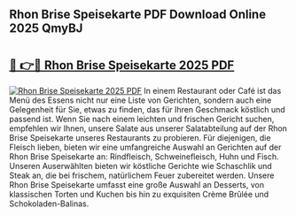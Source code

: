 ## Rhon Brise Speisekarte PDF Download Online 2025 QmyBJ

# <h2><a href="http://gc6725z.nevu.top/?p=Rhon+Brise+Speisekarte">🔗 👉🔴 Rhon Brise Speisekarte 2025 PDF</a></h2>

[![Rhon Brise Speisekarte 2025 PDF](https://i.imgur.com/dBaPXMq.png)](http://gc6725z.nevu.top/?p=Rhon+Brise+Speisekarte)
In einem Restaurant oder Café ist das Menü des Essens nicht nur eine Liste von Gerichten, sondern auch eine Gelegenheit für Sie, etwas zu finden, das für Ihren Geschmack köstlich und passend ist. Wenn Sie nach einem leichten und frischen Gericht suchen, empfehlen wir Ihnen, unsere Salate aus unserer Salatabteilung auf der Rhon Brise Speisekarte unseres Restaurants zu probieren. Für diejenigen, die Fleisch lieben, bieten wir eine umfangreiche Auswahl an Gerichten auf der Rhon Brise Speisekarte an: Rindfleisch, Schweinefleisch, Huhn und Fisch. Unseren Auserwählten bieten wir köstliche Gerichte wie Schaschlik und Steak an, die bei frischem, natürlichem Feuer zubereitet werden. Unsere Rhon Brise Speisekarte umfasst eine große Auswahl an Desserts, von klassischen Torten und Kuchen bis hin zu exquisiten Crème Brûlée und Schokoladen-Balinas.
